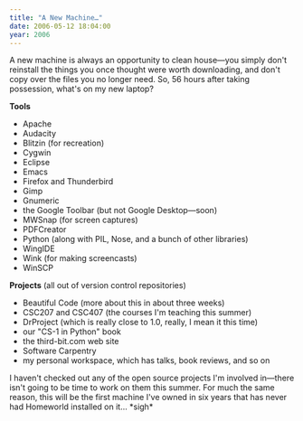 ```yaml
---
title: "A New Machine…"
date: 2006-05-12 18:04:00
year: 2006
---
```

A new machine is always an opportunity to clean house—you simply don't reinstall the things you once thought were worth downloading, and don't copy over the files you no longer need.  So, 56 hours after taking possession, what's on my new laptop?

<strong>Tools</strong>
<ul>
  <li>Apache</li>
  <li>Audacity</li>
  <li>Blitzin (for recreation)</li>
  <li>Cygwin</li>
  <li>Eclipse</li>
  <li>Emacs</li>
  <li>Firefox and Thunderbird</li>
  <li>Gimp</li>
  <li>Gnumeric</li>
  <li>the Google Toolbar (but not Google Desktop—soon)</li>
  <li>MWSnap (for screen captures)</li>
  <li>PDFCreator</li>
  <li>Python (along with PIL, Nose, and a bunch of other libraries)</li>
  <li>WingIDE</li>
  <li>Wink (for making screencasts)</li>
  <li>WinSCP</li>
</ul>
<strong>Projects</strong> (all out of version control repositories)
<ul>
  <li>Beautiful Code (more about this in about three weeks)</li>
  <li>CSC207 and CSC407 (the courses I'm teaching this summer)</li>
  <li>DrProject (which is really close to 1.0, really, I mean it this time)</li>
  <li>our "CS-1 in Python" book</li>
  <li>the third-bit.com web site</li>
  <li>Software Carpentry</li>
  <li>my personal workspace, which has talks, book reviews, and so on</li>
</ul>
I haven't checked out any of the open source projects I'm involved in—there isn't going to be time to work on them this summer.  For much the same reason, this will be the first machine I've owned in six years that has never had Homeworld installed on it… *sigh*
